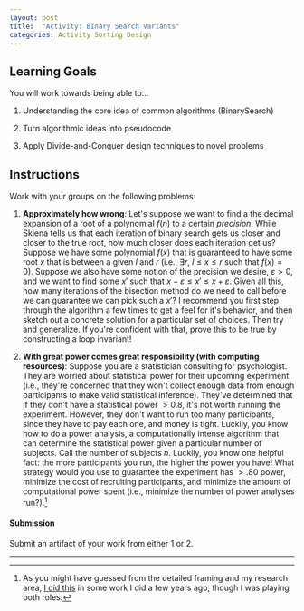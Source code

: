 ```yaml
---
layout: post
title:  "Activity: Binary Search Variants"
categories: Activity Sorting Design
---
```


## Learning Goals

You will work towards being able to...

1. Understanding the core idea of common algorithms (BinarySearch)    

2. Turn algorithmic ideas into pseudocode

3. Apply Divide-and-Conquer design techniques to novel problems

## Instructions
Work with your groups on the following problems:

1. **Approximately how wrong**: Let's suppose we want to find a the decimal expansion of a root of a polynomial $f(n)$ to a certain *precision*. While Skiena tells us that each iteration of binary search gets us closer and closer to the true root, how much closer does each iteration get us? Suppose we have some polynomial $f(x)$ that is guaranteed to have some root $x$ that is between a given $l$ and $r$ (i.e., $\exists r$, $l \leq x \leq r$ such that $f(x) = 0$). Suppose we also have some notion of the precision we desire, $\varepsilon > 0$, and we want to find some $x'$ such that $x - \varepsilon \leq x' \leq x + \varepsilon$. Given all this, how many iterations of the bisection method do we need to call before we can guarantee we can pick such a $x'$? I recommend you first step through the algorithm a few times to get a feel for it's behavior, and then sketch out a concrete solution for a particular set of choices. Then try and generalize. If you're confident with that, prove this to be true by constructing a loop invariant!

2. **With great power comes great responsibility (with computing resources)**: Suppose you are a statistician consulting for psychologist. They are worried about statistical power for their upcoming experiment (i.e., they're concerned that they won't collect enough data from enough participants to make valid statistical inference). They've determined that if they don't have a statistical power $>0.8$, it's not worth running the experiment. However, they don't want to run too many participants, since they have to pay each one, and money is tight. Luckily, you know how to do a power analysis, a computationally intense algorithm that can determine the statistical power given a particular number of subjects. Call the number of subjects $n$. Luckily, you know one helpful fact: the more participants you run, the higher the power you have! What strategy would you use to guarantee the experiment has $>.80$ power, minimize the cost of recruiting participants, and minimize the amount of computational power spent (i.e., minimize the number of power analyses run?).[^1]

#### Submission
Submit an artifact of your work from either 1 or 2.  

---

[^1]: As you might have guessed from the detailed framing and my research area, [I did this](https://doi.org/10.31234/osf.io/y4peh) in some work I did a few years ago, though I was playing both roles. 

